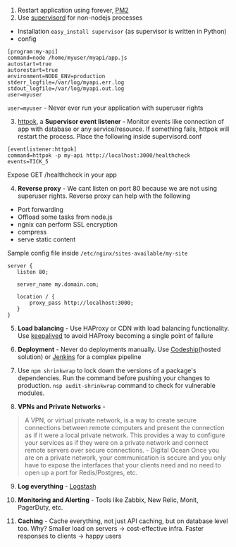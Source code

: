 1. Restart application using forever, [PM2](https://github.com/Unitech/pm2)
2. Use [supervisord](http://supervisord.org/) for non-nodejs processes
- Installation ```easy_install supervisor``` (as supervisor is written in Python)
- config
```
[program:my-api]
command=node /home/myuser/myapi/app.js
autostart=true
autorestart=true
environment=NODE_ENV=production
stderr_logfile=/var/log/myapi.err.log
stdout_logfile=/var/log/myapi.out.log
user=myuser
```
```user=myuser``` - Never ever run your application with superuser rights

3. [httpok](http://superlance.readthedocs.org/en/latest/httpok.html), a **Supervisor event listener** - Monitor events like connection of app with database or any service/resource. If something fails, httpok will restart the process. Place the following inside supervisord.conf
```
[eventlistener:httpok]
command=httpok -p my-api http://localhost:3000/healthcheck
events=TICK_5
```
Expose GET /healthcheck in your app

4. **Reverse proxy** - We cant listen on port 80 because we are not using superuser rights. Reverse proxy can help with the following
- Port forwarding
- Offload some tasks from node.js
 - ngnix can perform SSL encryption
 - compress
 - serve static content

 Sample config file inside ```/etc/nginx/sites-available/my-site```
 ```
 server {
    listen 80;

    server_name my.domain.com;

    location / {
        proxy_pass http://localhost:3000;
    }
}
```

5. **Load balancing** - Use HAProxy or CDN with load balancing functionality. Use [keepalived](http://www.keepalived.org/) to avoid HAProxy becoming a single point of failure

6. **Deployment** - Never do deployments manually. Use [Codeship](http://codeship.com/)(hosted solution) or [Jenkins](https://jenkins.io/) for a complex pipeline

7. Use ```npm shrinkwrap``` to lock down the versions of a package's dependencies. Run the command before pushing your changes to production. ```nsp audit-shrinkwrap``` command to check for vulnerable modules.

8. **VPNs and Private Networks** - 
> A VPN, or virtual private network, is a way to create secure connections between remote computers and present the connection as if it were a local private network. This provides a way to configure your services as if they were on a private network and connect remote servers over secure connections. - Digital Ocean
Once you are on a private network, your communication is secure and you only have to expose the interfaces that your clients need and no need to open up a port for Redis/Postgres, etc.

9. **Log everything** - [Logstash](https://www.elastic.co/products/logstash)

10. **Monitoring and Alerting** - Tools like Zabbix, New Relic, Monit, PagerDuty, etc.

11. **Caching** - Cache everything, not just API caching, but on database level too. Why? Smaller load on servers -> cost-effective infra. Faster responses to clients -> happy users